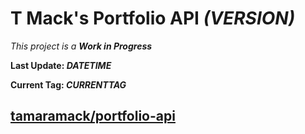 # T Mack's Portfolio API *(___VERSION___)*
*This project is a **Work in Progress***

**Last Update: ___DATETIME___**

**Current Tag: ___CURRENTTAG___**

## [tamaramack/portfolio-api](https://github.com/tamaramack/portfolio-api)
